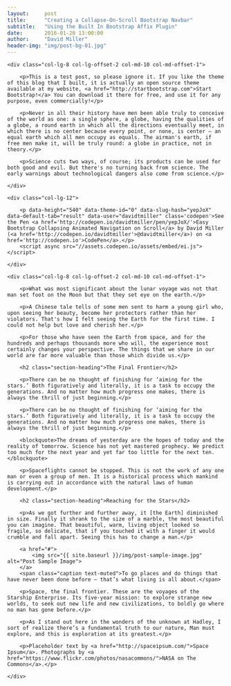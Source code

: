 ```yaml
---
layout:     post
title:      "Creating a Collapse-On-Scroll Bootstrap Navbar"
subtitle:   "Using the Built In Bootstrap Affix Plugin"
date:       2016-01-20 13:00:00
author:     "David Miller"
header-img: "img/post-bg-01.jpg"
---
```


<div class="row">

	<div class="col-lg-8 col-lg-offset-2 col-md-10 col-md-offset-1">

		<p>This is a test post, so please ignore it. If you like the theme of this blog that I built, it is actually an open source theme available at my website, <a href="http://startbootstrap.com">Start Bootstrap!</a> You can download it there for free, and use it for any purpose, even commercially!</p>

		<p>Never in all their history have men been able truly to conceive of the world as one: a single sphere, a globe, having the qualities of a globe, a round earth in which all the directions eventually meet, in which there is no center because every point, or none, is center — an equal earth which all men occupy as equals. The airman's earth, if free men make it, will be truly round: a globe in practice, not in theory.</p>

		<p>Science cuts two ways, of course; its products can be used for both good and evil. But there's no turning back from science. The early warnings about technological dangers also come from science.</p>

	</div>

	<div class="col-lg-12">

		<p data-height="540" data-theme-id="0" data-slug-hash="yepJoX" data-default-tab="result" data-user="davidtmiller" class='codepen'>See the Pen <a href='http://codepen.io/davidtmiller/pen/yepJoX/'>Easy Bootstrap Collapsing Animated Navigation on Scroll</a> by David Miller (<a href='http://codepen.io/davidtmiller'>@davidtmiller</a>) on <a href='http://codepen.io'>CodePen</a>.</p>
		<script async src="//assets.codepen.io/assets/embed/ei.js"></script>

	</div>

	<div class="col-lg-8 col-lg-offset-2 col-md-10 col-md-offset-1">

		<p>What was most significant about the lunar voyage was not that man set foot on the Moon but that they set eye on the earth.</p>

		<p>A Chinese tale tells of some men sent to harm a young girl who, upon seeing her beauty, become her protectors rather than her violators. That's how I felt seeing the Earth for the first time. I could not help but love and cherish her.</p>

		<p>For those who have seen the Earth from space, and for the hundreds and perhaps thousands more who will, the experience most certainly changes your perspective. The things that we share in our world are far more valuable than those which divide us.</p>

		<h2 class="section-heading">The Final Frontier</h2>

		<p>There can be no thought of finishing for ‘aiming for the stars.’ Both figuratively and literally, it is a task to occupy the generations. And no matter how much progress one makes, there is always the thrill of just beginning.</p>

		<p>There can be no thought of finishing for ‘aiming for the stars.’ Both figuratively and literally, it is a task to occupy the generations. And no matter how much progress one makes, there is always the thrill of just beginning.</p>

		<blockquote>The dreams of yesterday are the hopes of today and the reality of tomorrow. Science has not yet mastered prophecy. We predict too much for the next year and yet far too little for the next ten.</blockquote>

		<p>Spaceflights cannot be stopped. This is not the work of any one man or even a group of men. It is a historical process which mankind is carrying out in accordance with the natural laws of human development.</p>

		<h2 class="section-heading">Reaching for the Stars</h2>

		<p>As we got further and further away, it [the Earth] diminished in size. Finally it shrank to the size of a marble, the most beautiful you can imagine. That beautiful, warm, living object looked so fragile, so delicate, that if you touched it with a finger it would crumble and fall apart. Seeing this has to change a man.</p>

		<a href="#">
		    <img src="{{ site.baseurl }}/img/post-sample-image.jpg" alt="Post Sample Image">
		</a>
		<span class="caption text-muted">To go places and do things that have never been done before – that’s what living is all about.</span>

		<p>Space, the final frontier. These are the voyages of the Starship Enterprise. Its five-year mission: to explore strange new worlds, to seek out new life and new civilizations, to boldly go where no man has gone before.</p>

		<p>As I stand out here in the wonders of the unknown at Hadley, I sort of realize there’s a fundamental truth to our nature, Man must explore, and this is exploration at its greatest.</p>

		<p>Placeholder text by <a href="http://spaceipsum.com/">Space Ipsum</a>. Photographs by <a href="https://www.flickr.com/photos/nasacommons/">NASA on The Commons</a>.</p>

	</div>

</div>